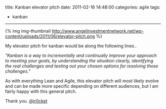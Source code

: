 title: Kanban elevator pitch
date: 2011-02-16 14:48:00
categories: agile 
tags: 
- kanban
---

{% img img-thumbnail http://www.angelinvestmentnetwork.net/wp-content/uploads/2011/06/elevator-pitch.png %} 

My elevator pitch for kanban would be along the following lines..

_"Kanban is a way to incrementally and continually improve your approach to meeting your goals, by understanding the&nbsp;situation&nbsp;clearly, identifying the real challenges and testing out your chosen options for resolving those challenges."_

As with everything Lean and Agile, this elevator pitch will most likely evolve and can be made more specific depending on different audiences, but I am fairly happy with this general pitch.

Thank you.
[@jr0cket](https://twitter.com/jr0cket)

